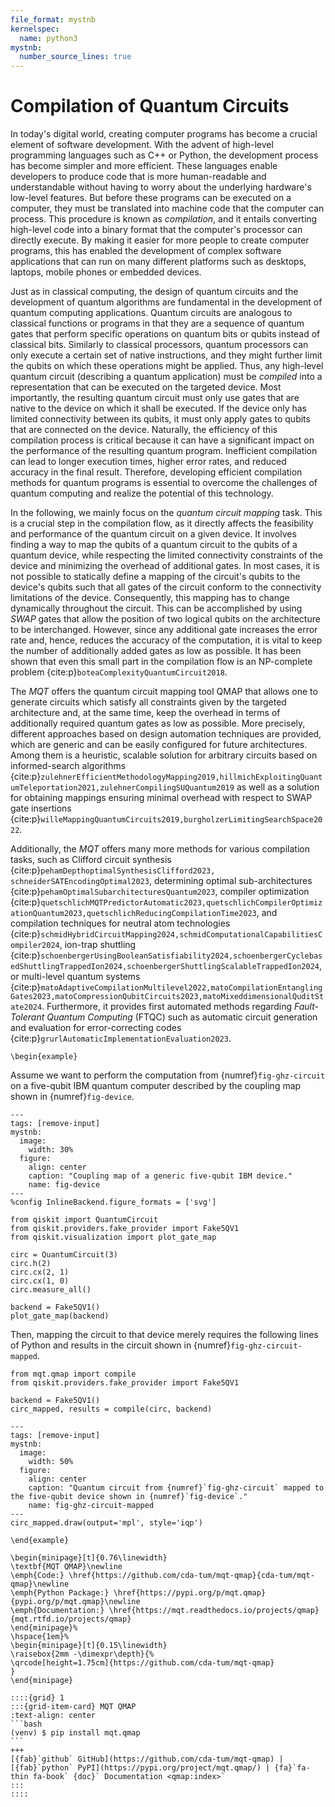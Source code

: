 ```yaml
---
file_format: mystnb
kernelspec:
  name: python3
mystnb:
  number_source_lines: true
---
```


# Compilation of Quantum Circuits

In today's digital world, creating computer programs has become a crucial element of software development.
With the advent of high-level programming languages such as C++ or Python, the development process has become simpler and more efficient.
These languages enable developers to produce code that is more human-readable and understandable without having to worry about the underlying hardware's low-level features.
But before these programs can be executed on a computer, they must be translated into machine code that the computer can process.
This procedure is known as _compilation_, and it entails converting high-level code into a binary format that the computer's processor can directly execute.
By making it easier for more people to create computer programs, this has enabled the development of complex software applications that can run on many different platforms such as desktops, laptops, mobile phones or embedded devices.

Just as in classical computing, the design of quantum circuits and the development of quantum algorithms are fundamental in the development of quantum computing applications.
Quantum circuits are analogous to classical functions or programs in that they are a sequence of quantum gates that perform specific operations on quantum bits or qubits instead of classical bits.
Similarly to classical processors, quantum processors can only execute a certain set of native instructions, and they might further limit the qubits on which these operations might be applied.
Thus, any high-level quantum circuit (describing a quantum application) must be _compiled_ into a representation that can be executed on the targeted device.
Most importantly, the resulting quantum circuit must only use gates that are native to the device on which it shall be executed.
If the device only has limited connectivity between its qubits, it must only apply gates to qubits that are connected on the device.
Naturally, the efficiency of this compilation process is critical because it can have a significant impact on the performance of the resulting quantum program.
Inefficient compilation can lead to longer execution times, higher error rates, and reduced accuracy in the final result.
Therefore, developing efficient compilation methods for quantum programs is essential to overcome the challenges of quantum computing and realize the potential of this technology.

In the following, we mainly focus on the _quantum circuit mapping_ task.
This is a crucial step in the compilation flow, as it directly affects the feasibility and performance of the quantum circuit on a given device.
It involves finding a way to map the qubits of a quantum circuit to the qubits of a quantum device, while respecting the limited connectivity constraints of the device and minimizing the overhead of additional gates.
In most cases, it is not possible to statically define a mapping of the circuit's qubits to the device's qubits such that all gates of the circuit conform to the connectivity limitations of the device.
Consequently, this mapping has to change dynamically throughout the circuit.
This can be accomplished by using _SWAP_ gates that allow the position of two logical qubits on the architecture to be interchanged.
However, since any additional gate increases the error rate and, hence, reduces the accuracy of the computation, it is vital to keep the number of additionally added gates as low as possible.
It has been shown that even this small part in the compilation flow is an NP-complete problem {cite:p}`boteaComplexityQuantumCircuit2018`.

The _MQT_ offers the quantum circuit mapping tool QMAP that allows one to generate circuits which satisfy all constraints given by the targeted architecture and, at the same time, keep the overhead in terms of additionally required quantum gates as low as possible.
More precisely, different approaches based on design automation techniques are provided, which are generic and can be easily configured for future architectures.
Among them is a heuristic, scalable solution for arbitrary circuits based on informed-search algorithms {cite:p}`zulehnerEfficientMethodologyMapping2019,hillmichExploitingQuantumTeleportation2021,zulehnerCompilingSUQuantum2019` as well as a solution for obtaining mappings ensuring minimal overhead with respect to SWAP gate insertions {cite:p}`willeMappingQuantumCircuits2019,burgholzerLimitingSearchSpace2022`.

Additionally, the _MQT_ offers many more methods for various compilation tasks, such as Clifford circuit synthesis {cite:p}`pehamDepthoptimalSynthesisClifford2023, schneiderSATEncodingOptimal2023`, determining optimal sub-architectures {cite:p}`pehamOptimalSubarchitecturesQuantum2023`, compiler optimization {cite:p}`quetschlichMQTPredictorAutomatic2023,quetschlichCompilerOptimizationQuantum2023,quetschlichReducingCompilationTime2023`, and compilation techniques for neutral atom technologies {cite:p}`schmidHybridCircuitMapping2024,schmidComputationalCapabilitiesCompiler2024`, ion-trap shuttling {cite:p}`schoenbergerUsingBooleanSatisfiability2024,schoenbergerCyclebasedShuttlingTrappedIon2024,schoenbergerShuttlingScalableTrappedIon2024`, or multi-level quantum systems {cite:p}`matoAdaptiveCompilationMultilevel2022,matoCompilationEntanglingGates2023,matoCompressionQubitCircuits2023,matoMixeddimensionalQuditState2024`.
Furthermore, it provides first automated methods regarding _Fault-Tolerant Quantum Computing_ (FTQC) such as automatic circuit generation and evaluation for error-correcting codes {cite:p}`grurlAutomaticImplementationEvaluation2023`.

```{raw} latex
\begin{example}
```

Assume we want to perform the computation from {numref}`fig-ghz-circuit` on a five-qubit IBM quantum computer described by the coupling map shown in {numref}`fig-device`.

```{code-cell} ipython3
---
tags: [remove-input]
mystnb:
  image:
    width: 30%
  figure:
    align: center
    caption: "Coupling map of a generic five-qubit IBM device."
    name: fig-device
---
%config InlineBackend.figure_formats = ['svg']

from qiskit import QuantumCircuit
from qiskit.providers.fake_provider import Fake5QV1
from qiskit.visualization import plot_gate_map

circ = QuantumCircuit(3)
circ.h(2)
circ.cx(2, 1)
circ.cx(1, 0)
circ.measure_all()

backend = Fake5QV1()
plot_gate_map(backend)
```

Then, mapping the circuit to that device merely requires the following lines of Python and results in the circuit shown in {numref}`fig-ghz-circuit-mapped`.

```{code-cell} ipython3
from mqt.qmap import compile
from qiskit.providers.fake_provider import Fake5QV1

backend = Fake5QV1()
circ_mapped, results = compile(circ, backend)
```

```{code-cell} ipython3
---
tags: [remove-input]
mystnb:
  image:
    width: 50%
  figure:
    align: center
    caption: "Quantum circuit from {numref}`fig-ghz-circuit` mapped to the five-qubit device shown in {numref}`fig-device`."
    name: fig-ghz-circuit-mapped
---
circ_mapped.draw(output='mpl', style='iqp')
```

```{raw} latex
\end{example}
```

```{raw} latex
\begin{minipage}[t]{0.76\linewidth}
\textbf{MQT QMAP}\newline
\emph{Code:} \href{https://github.com/cda-tum/mqt-qmap}{cda-tum/mqt-qmap}\newline
\emph{Python Package:} \href{https://pypi.org/p/mqt.qmap}{pypi.org/p/mqt.qmap}\newline
\emph{Documentation:} \href{https://mqt.readthedocs.io/projects/qmap}{mqt.rtfd.io/projects/qmap}
\end{minipage}%
\hspace{1em}%
\begin{minipage}[t]{0.15\linewidth}
\raisebox{2mm -\dimexpr\depth}{%
\qrcode[height=1.75cm]{https://github.com/cda-tum/mqt-qmap}
}
\end{minipage}
```

````{only} html
::::{grid} 1
:::{grid-item-card} MQT QMAP
:text-align: center
```bash
(venv) $ pip install mqt.qmap
```
+++
[{fab}`github` GitHub](https://github.com/cda-tum/mqt-qmap) | [{fab}`python` PyPI](https://pypi.org/project/mqt.qmap/) | {fa}`fa-thin fa-book` {doc}` Documentation <qmap:index>`
:::
::::
````
